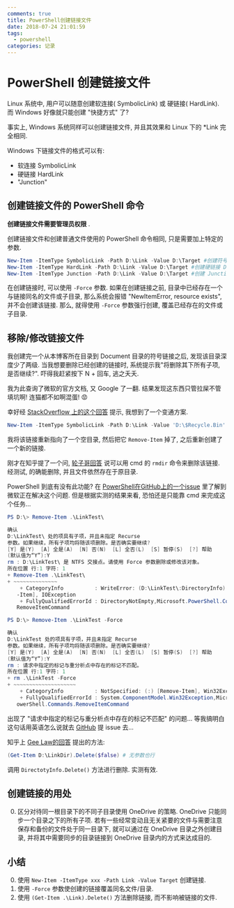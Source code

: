 ```yaml
---
comments: true
title: PowerShell创建链接文件
date: 2018-07-24 21:01:59
tags:
  - powershell
categories: 记录
---
```

# PowerShell 创建链接文件

Linux 系统中, 用户可以随意创建软连接( SymbolicLink) 或 硬链接( HardLink). 而 Windows 好像就只能创建 "快捷方式" 了?

事实上, Windows 系统同样可以创建链接文件, 并且其效果和 Linux 下的 *Link 完全相同.

Windows 下链接文件的格式可以有:

- 软连接 SymbolicLink
- 硬链接 HardLink
- "Junction"

## 创建链接文件的 PowerShell 命令

**创建链接文件需要管理员权限** .

创建链接文件和创建普通文件使用的 PowerShell 命令相同, 只是需要加上特定的参数.

```powershell
New-Item -ItemType SymbolicLink -Path D:\Link -Value D:\Target #创建符号链接 D:\Link -> D:\Target
New-Item -ItemType HardLink -Path D:\Link -Value D:\Target #创建硬链接 D:\Link -> D:\Target. 注意, 硬链接只能链接两个文件, 不能链接两个目录
New-Item -ItemType Junction -Path D:\Link -Value D:\Target #创建 Junction D:\Link -> D:\Target
```

<!--more-->

在创建链接时, 可以使用 `-Force` 参数. 如果在创建链接之前, 目录中已经存在一个与链接同名的文件或子目录, 那么系统会报错 "NewItemError, resource exists", 并不会创建该链接. 那么, 就得使用 `-Force` 参数强行创建, 覆盖已经存在的文件或子目录.

## 移除/修改链接文件

我创建完一个从本博客所在目录到 Document 目录的符号链接之后, 发现该目录深度少了两级. 当我想要删除已经创建的链接时, 系统提示我"将删除其下所有子项, 是否继续?". 吓得我赶紧按下 N + 回车, 逃之夭夭.

我为此查询了微软的官方文档, 又 Google 了一翻. 结果发现这东西只管拉屎不管填坑啊! 连猫都不如啊混蛋! 😡

幸好经 [StackOverflow 上的这个回答](https://stackoverflow.com/questions/45536928/powershell-remove-symbolic-link-windows) 提示, 我想到了一个变通方案.

```powershell
New-Item -ItemType SymbolicLink -Path D:\Link -Value 'D:\$Recycle.Bin' -Force
```

我将该链接重新指向了一个空目录, 然后把它 `Remove-Item` 掉了, 之后重新创建了一个新的链接.

刚才在知乎提了一个问, [轮子哥回答](https://www.zhihu.com/question/286730188/answer/451072733) 说可以用 cmd 的 `rmdir` 命令来删除该链接. 经测试, 的确能删除, 并且文件依然存在于原目录.

PowerShell 到底有没有此功能? 在 [PowerShell在GitHub上的一个issue](https://github.com/powershell/powershell/issues/621) 里了解到微软正在解决这个问题. 但是根据实测的结果来看, 恐怕还是只能靠 cmd 来完成这个任务...

```powershell
PS D:\> Remove-Item .\LinkTest\

确认
D:\LinkTest\ 处的项具有子项，并且未指定 Recurse
参数。如果继续，所有子项均将随该项删除。是否确实要继续?
[Y] 是(Y)  [A] 全是(A)  [N] 否(N)  [L] 全否(L)  [S] 暂停(S)  [?] 帮助
(默认值为“Y”):Y
rm : D:\LinkTest\ 是 NTFS 交接点。请使用 Force 参数删除或修改该对象。
所在位置 行:1 字符: 1
+ Remove-Item .\LinkTest\
+ ~~~~~~~~~~~~~~
    + CategoryInfo          : WriteError: (D:\LinkTest\:DirectoryInfo) [Remove
   -Item], IOException
    + FullyQualifiedErrorId : DirectoryNotEmpty,Microsoft.PowerShell.Commands.
   RemoveItemCommand

PS D:\> Remove-Item .\LinkTest -Force

确认
D:\LinkTest 处的项具有子项，并且未指定 Recurse
参数。如果继续，所有子项均将随该项删除。是否确实要继续?
[Y] 是(Y)  [A] 全是(A)  [N] 否(N)  [L] 全否(L)  [S] 暂停(S)  [?] 帮助
(默认值为“Y”):Y
rm : 请求中指定的标记与重分析点中存在的标记不匹配。
所在位置 行:1 字符: 1
+ rm .\LinkTest -Force
+ ~~~~~~~~~~~~~~~~~~~~
    + CategoryInfo          : NotSpecified: (:) [Remove-Item], Win32Exception
    + FullyQualifiedErrorId : System.ComponentModel.Win32Exception,Microsoft.P
   owerShell.Commands.RemoveItemCommand
```

出现了 "请求中指定的标记与重分析点中存在的标记不匹配" 的问题... 等我搞明白这句话用英语怎么说就去 [GitHub](https://github.com/powershell/powershell/issues) 提 issue 去...

知乎上 [Gee Law的回答](https://www.zhihu.com/question/286730188/answer/451095023) 提出的方法:

```powershell
(Get-Item D:\LinkDir).Delete($false) # 无参数也行
```

调用 `DirectotyInfo.Delete()` 方法进行删除. 实测有效.

## 创建链接的用处

0. 区分对待同一根目录下的不同子目录使用 OneDrive 的策略.
    OneDrive 只能同步一个目录之下的所有子项. 若有一些经常变动且无关紧要的文件与需要注意保存和备份的文件处于同一目录下, 就可以通过在 OneDrive 目录之外创建目录, 并将其中需要同步的目录链接到 OneDrive 目录内的方式来达成目的.

## 小结

0. 使用 `New-Item -ItemType xxx -Path Link -Value Target` 创建链接.
0. 使用 `-Force` 参数使创建的链接覆盖同名文件/目录.
0. 使用 `(Get-Item .\Link).Delete()` 方法删除链接, 而不影响被链接的文件.

